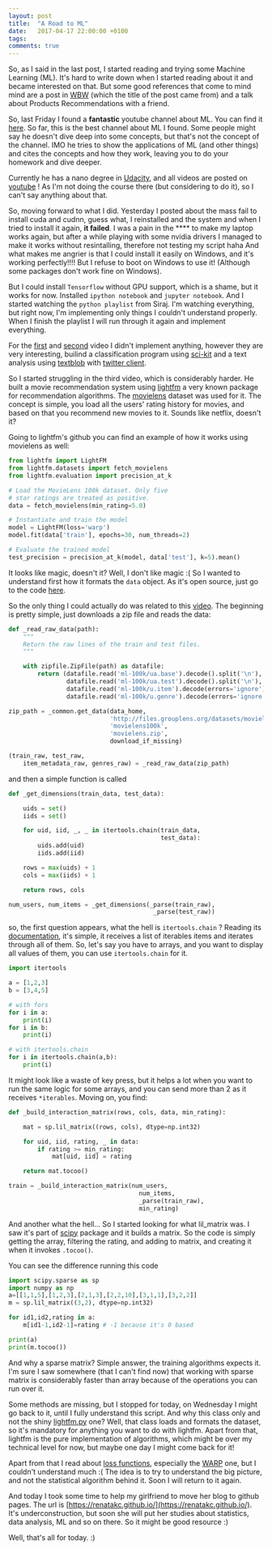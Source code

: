 ```yaml
---
layout: post
title:  "A Road to ML"
date:   2017-04-17 22:00:00 +0100
tags:
comments: true
---
```


So, as I said in the last post, I started reading and trying some Machine Learning (ML).
It's hard to write down when I started reading about it and became interested on that. But some good references that come to mind mind are a post in [WBW](http://waitbutwhy.com/2015/01/artificial-intelligence-revolution-1.html) (which the title of the post came from) and a talk about Products Recommendations with a friend.

So, last Friday I found a **fantastic** youtube channel about ML. You can find it [here](https://www.youtube.com/channel/UCWN3xxRkmTPmbKwht9FuE5A/).
So far, this is the best channel about ML I found. Some people might say he doesn't dive deep into some concepts, but that's not the concept of the channel. IMO he tries to show the applications of ML (and other things) and cites the concepts and how they work, leaving you to do your homework and dive deeper.

Currently he has a nano degree in [Udacity](https://www.udacity.com/course/deep-learning-nanodegree-foundation--nd101), and all videos are posted on [youtube](https://www.youtube.com/playlist?list=PL2-dafEMk2A7YdKv4XfKpfbTH5z6rEEj3) ! As I'm not doing the course there (but considering to do it), so I can't say anything about that.

<!--more-->
So, moving forward to what I did. Yesterday I posted about the mass fail to install cuda and cudnn, guess what, I reinstalled and the system and when I tried to install it again, **it failed**. I was a pain in the **** to make my laptop works again, but after a while playing with some nvidia drivers I managed to make it works without resintalling, therefore not testing my script haha
And what makes me angrier is that I could install it easily on Windows, and it's working perfectly!!!! But I refuse to boot on Windows to use it! (Although some packages don't work fine on Windows).

But I could install `Tensorflow` without GPU support, which is a shame, but it works for now. Installed `ipython notebook` and `jupyter notebook`.
And I started watching the `python playlist` from Siraj. I'm watching everything, but right now, I'm implementing only things I couldn't understand properly. When I finish the playlist I will run through it again and implement everything.

For the [first](https://www.youtube.com/watch?v=T5pRlIbr6gg&list=PL2-dafEMk2A6QKz1mrk1uIGfHkC1zZ6UU&index=1) and [second](https://www.youtube.com/watch?v=o_OZdbCzHUA&index=2&list=PL2-dafEMk2A6QKz1mrk1uIGfHkC1zZ6UU) video I didn't implement anything, however they are very interesting, builind a classification program using [sci-kit](http://scikit-learn.org/stable/) and a text analysis using [textblob](https://textblob.readthedocs.io/en/dev/) with [twitter client](https://github.com/tweepy/tweepy).

So I started struggling in the third video, which is considerably harder. He built a movie recommendation system using [lightfm](https://github.com/lyst/lightfm) a very known package for recommendation algorithms. The [movielens](https://grouplens.org/datasets/movielens/) dataset was used for it.
The concept is simple, you load all the users' rating history for movies, and based on that you recommend new movies to it. Sounds like netflix, doesn't it?

Going to lightfm's github you can find an example of how it works using movielens as well:

```python
from lightfm import LightFM
from lightfm.datasets import fetch_movielens
from lightfm.evaluation import precision_at_k

# Load the MovieLens 100k dataset. Only five
# star ratings are treated as positive.
data = fetch_movielens(min_rating=5.0)

# Instantiate and train the model
model = LightFM(loss='warp')
model.fit(data['train'], epochs=30, num_threads=2)

# Evaluate the trained model
test_precision = precision_at_k(model, data['test'], k=5).mean()
```

It looks like magic, doesn't it?
Well, I don't like magic :( So I wanted to understand first how it formats the `data` object. As it's open source, just go to the code [here](https://github.com/lyst/lightfm/blob/master/lightfm/datasets/movielens.py).



So the only thing I could actually do was related to this [video](https://www.youtube.com/watch?v=9gBC9R-msAk&list=PL2-dafEMk2A6QKz1mrk1uIGfHkC1zZ6UU&index=3). 
The beginning is pretty simple, just downloads a zip file and reads the data:

```python
def _read_raw_data(path):
    """
    Return the raw lines of the train and test files.
    """

    with zipfile.ZipFile(path) as datafile:
        return (datafile.read('ml-100k/ua.base').decode().split('\n'),
                datafile.read('ml-100k/ua.test').decode().split('\n'),
                datafile.read('ml-100k/u.item').decode(errors='ignore').split('\n'),
                datafile.read('ml-100k/u.genre').decode(errors='ignore').split('\n'))

zip_path = _common.get_data(data_home,
                            'http://files.grouplens.org/datasets/movielens/ml-100k.zip',
                            'movielens100k',
                            'movielens.zip',
                            download_if_missing)

(train_raw, test_raw,
    item_metadata_raw, genres_raw) = _read_raw_data(zip_path)
```

and then a simple function is called

```python
def _get_dimensions(train_data, test_data):

    uids = set()
    iids = set()

    for uid, iid, _, _ in itertools.chain(train_data,
                                          test_data):
        uids.add(uid)
        iids.add(iid)

    rows = max(uids) + 1
    cols = max(iids) + 1

    return rows, cols

num_users, num_items = _get_dimensions(_parse(train_raw),
                                        _parse(test_raw))
```

so, the first question appears, what the hell is `itertools.chain` ?
Reading its [documentation](https://docs.python.org/3/library/itertools.html#itertools.chain), it's simple, it receives a list of iterables items and iterates through all of them.
So, let's say you have to arrays, and you want to display all values of them, you can use `itertools.chain` for it.

```python
import itertools

a = [1,2,3]
b = [3,4,5]

# with fors
for i in a:
    print(i)
for i in b:
    print(i)

# with itertools.chain
for i in itertools.chain(a,b):
    print(i)
```

It might look like a waste of key press, but it helps a lot when you want to run the same logic for some arrays, and you can send more than 2 as it receives `*iterables`.
Moving on, you find:

```python
def _build_interaction_matrix(rows, cols, data, min_rating):

    mat = sp.lil_matrix((rows, cols), dtype=np.int32)

    for uid, iid, rating, _ in data:
        if rating >= min_rating:
            mat[uid, iid] = rating

    return mat.tocoo()

train = _build_interaction_matrix(num_users,
                                    num_items,
                                    _parse(train_raw),
                                    min_rating)
```

And another what the hell...
So I started looking for what lil_matrix was. I saw it's part of [scipy](https://www.scipy.org/) package and it builds a matrix. So the code is simply getting the array, filtering the rating, and adding to matrix, and creating it when it invokes `.tocoo()`.

You can see the difference running this code

```python
import scipy.sparse as sp
import numpy as np
a=[[1,1,5],[1,2,3],[2,1,3],[2,2,10],[3,1,1],[3,2,2]]
m = sp.lil_matrix((3,2), dtype=np.int32)

for id1,id2,rating in a:
    m[id1-1,id2-1]=rating # -1 because it's 0 based

print(a)
print(m.tocoo())
```

And why a sparse matrix? Simple answer, the training algorithms expects it. I'm sure I saw somewhere (that I can't find now) that working with sparse matrix is considerably faster than array because of the operations you can run over it.


Some methods are missing, but I stopped for today, on Wednesday I might go back to it, until I fully understand this script.
And why this class only and not the shiny [lightfm.py](https://github.com/lyst/lightfm/blob/master/lightfm/lightfm.py) one? Well, that class loads and formats the dataset, so it's mandatory for anything you want to do with lightfm. Apart from that, lightfm is the pure implementation of algorithms, which might be over my technical level for now, but maybe one day I might come back for it!

Apart from that I read about [loss functions](https://en.wikipedia.org/wiki/Loss_function), especially the [WARP](http://www.hongliangjie.com/2012/08/24/weighted-approximately-ranked-pairwise-loss-warp/) one, but I couldn't understand much :(
The idea is to try to understand the big picture, and not the statistical algorithm behind it. Soon I will return to it again.

And today I took some time to help my girlfriend to move her blog to github pages. The url is [https://renatakc.github.io/](https://renatakc.github.io/).
It's underconstruction, but soon she will put her studies about statistics, data analysis, ML and so on there. So it might be good resource :)


Well, that's all for today. :)